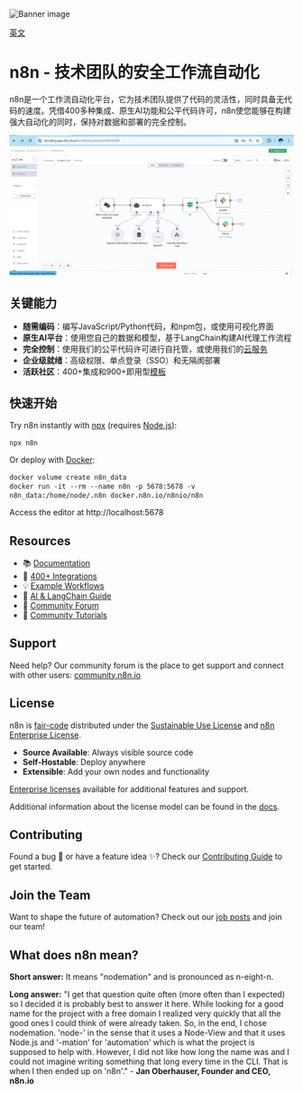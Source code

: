 ![Banner image](https://user-images.githubusercontent.com/10284570/173569848-c624317f-42b1-45a6-ab09-f0ea3c247648.png)

[英文](./EN_README.md)

# n8n - 技术团队的安全工作流自动化

n8n是一个工作流自动化平台，它为技术团队提供了代码的灵活性，同时具备无代码的速度。凭借400多种集成、原生AI功能和公平代码许可，n8n使您能够在构建强大自动化的同时，保持对数据和部署的完全控制。

![n8n.io - Screenshot](https://raw.githubusercontent.com/n8n-io/n8n/master/assets/n8n-screenshot-readme.png)

## 关键能力

- **随需编码**：编写JavaScript/Python代码，和npm包，或使用可视化界面
- **原生AI平台**：使用您自己的数据和模型，基于LangChain构建AI代理工作流程
- **完全控制**：使用我们的公平代码许可进行自托管，或使用我们的[云服务](https://app.n8n.cloud/login)
- **企业级就绪**：高级权限、单点登录（SSO）和无隔阂部署
- **活跃社区**：400+集成和900+即用型[模板](https://n8n.io/workflows)

## 快速开始

Try n8n instantly with [npx](https://docs.n8n.io/hosting/installation/npm/) (requires [Node.js](https://nodejs.org/en/)):

```
npx n8n
```

Or deploy with [Docker](https://docs.n8n.io/hosting/installation/docker/):

```
docker volume create n8n_data
docker run -it --rm --name n8n -p 5678:5678 -v n8n_data:/home/node/.n8n docker.n8n.io/n8nio/n8n
```

Access the editor at http://localhost:5678

## Resources

- 📚 [Documentation](https://docs.n8n.io)
- 🔧 [400+ Integrations](https://n8n.io/integrations)
- 💡 [Example Workflows](https://n8n.io/workflows)
- 🤖 [AI & LangChain Guide](https://docs.n8n.io/advanced-ai/)
- 👥 [Community Forum](https://community.n8n.io)
- 📖 [Community Tutorials](https://community.n8n.io/c/tutorials/28)

## Support

Need help? Our community forum is the place to get support and connect with other users:
[community.n8n.io](https://community.n8n.io)

## License

n8n is [fair-code](https://faircode.io) distributed under the [Sustainable Use License](https://github.com/n8n-io/n8n/blob/master/LICENSE.md) and [n8n Enterprise License](https://github.com/n8n-io/n8n/blob/master/LICENSE_EE.md).

- **Source Available**: Always visible source code
- **Self-Hostable**: Deploy anywhere
- **Extensible**: Add your own nodes and functionality

[Enterprise licenses](mailto:license@n8n.io) available for additional features and support.

Additional information about the license model can be found in the [docs](https://docs.n8n.io/sustainable-use-license/).

## Contributing

Found a bug 🐛 or have a feature idea ✨? Check our [Contributing Guide](https://github.com/n8n-io/n8n/blob/master/CONTRIBUTING.md) to get started.

## Join the Team

Want to shape the future of automation? Check out our [job posts](https://n8n.io/careers) and join our team!

## What does n8n mean?

**Short answer:** It means "nodemation" and is pronounced as n-eight-n.

**Long answer:** "I get that question quite often (more often than I expected) so I decided it is probably best to answer it here. While looking for a good name for the project with a free domain I realized very quickly that all the good ones I could think of were already taken. So, in the end, I chose nodemation. 'node-' in the sense that it uses a Node-View and that it uses Node.js and '-mation' for 'automation' which is what the project is supposed to help with. However, I did not like how long the name was and I could not imagine writing something that long every time in the CLI. That is when I then ended up on 'n8n'." - **Jan Oberhauser, Founder and CEO, n8n.io**
